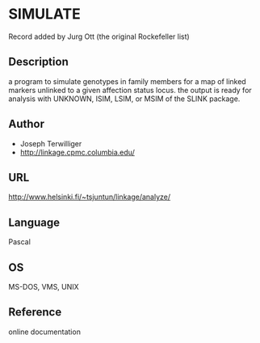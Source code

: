 # SIMULATE
Record added by Jurg Ott (the original Rockefeller list)

## Description
a program to simulate genotypes in family members for a map of linked markers unlinked to a given affection status locus. the output is ready for analysis with UNKNOWN, ISIM, LSIM, or MSIM of the SLINK package.

## Author
* Joseph Terwilliger
* http://linkage.cpmc.columbia.edu/

## URL
http://www.helsinki.fi/~tsjuntun/linkage/analyze/

## Language
Pascal

## OS
MS-DOS, VMS, UNIX

## Reference
online documentation
